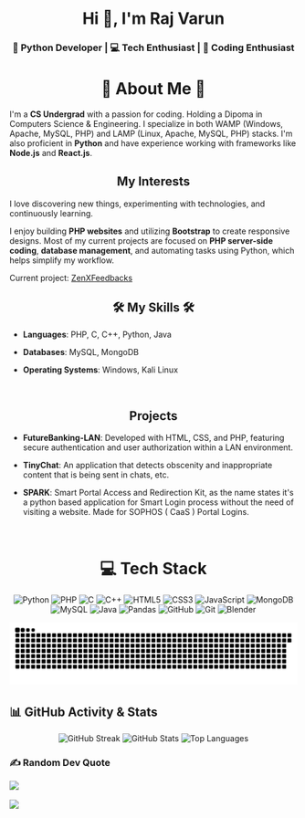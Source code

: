 <h1 align="center">Hi 👋, I'm Raj Varun</h1>
<h3 align="center">🚀 Python Developer | 💻 Tech Enthusiast | 🌟 Coding Enthusiast</h3>

<h1 align="center">💫 About Me 💫</h1>

I'm a **CS Undergrad** with a passion for coding. Holding a Dipoma in Computers Science & Engineering. I specialize in both WAMP (Windows, Apache, MySQL, PHP) and LAMP (Linux, Apache, MySQL, PHP) stacks. I'm also proficient in **Python** and have experience working with frameworks like **Node.js** and **React.js**.

<h2 align="center">My Interests</h1>

I love discovering new things, experimenting with technologies, and continuously learning.

I enjoy building **PHP websites** and utilizing **Bootstrap** to create responsive designs. Most of my current projects are focused on **PHP server-side coding**, **database management**, and automating tasks using Python, which helps simplify my workflow.

Current project: [ZenXFeedbacks](http://zenxfeedbacks.synergize.co/)
<h2 align="center">🛠️ My Skills 🛠️</h1>

- **Languages**: PHP, C, C++, Python, Java

- **Databases**: MySQL, MongoDB

- **Operating Systems**: Windows, Kali Linux

<p>&nbsp;</p>

<h2 align="center">Projects</h1>

- **FutureBanking-LAN**: Developed with HTML, CSS, and PHP, featuring secure authentication and user authorization within a LAN environment.

- **TinyChat**: An application that detects obscenity and inappropriate content that is being sent in chats, etc.

- **SPARK**: Smart Portal Access and Redirection Kit, as the name states it's a python based application for Smart Login process without the need of visiting a website. Made for SOPHOS ( CaaS ) Portal Logins. 
<p>&nbsp;</p>

<h1 align="center">💻 Tech Stack</h2>


<p align="center">
  <img src="https://img.shields.io/badge/python-3670A0?style=for-the-badge&logo=python&logoColor=ffdd54" alt="Python" />
  <img src="https://img.shields.io/badge/PHP-%231748C0?style=for-the-badge&logo=php&logoColor=white" alt="PHP" />
  <img src="https://img.shields.io/badge/c-%2300599C.svg?style=for-the-badge&logo=c&logoColor=white" alt="C" />
  <img src="https://img.shields.io/badge/c++-%2300599C.svg?style=for-the-badge&logo=c%2B%2B&logoColor=white" alt="C++" />
  <img src="https://img.shields.io/badge/html5-%23E34F26.svg?style=for-the-badge&logo=html5&logoColor=white" alt="HTML5" />
  <img src="https://img.shields.io/badge/css3-%231572B6.svg?style=for-the-badge&logo=css3&logoColor=white" alt="CSS3" />
  <img src="https://img.shields.io/badge/javascript-%23323330.svg?style=for-the-badge&logo=javascript&logoColor=%23F7DF1E" alt="JavaScript" />
  <img src="https://img.shields.io/badge/MongoDB-%234ea94b.svg?style=for-the-badge&logo=mongodb&logoColor=white" alt="MongoDB" />
  <img src="https://img.shields.io/badge/mysql-4479A1.svg?style=for-the-badge&logo=mysql&logoColor=white" alt="MySQL" />
  <img src="https://img.shields.io/badge/java-%23ED8B00.svg?style=for-the-badge&logo=openjdk&logoColor=white" alt="Java" />
  <img src="https://img.shields.io/badge/pandas-%23150458.svg?style=for-the-badge&logo=pandas&logoColor=white" alt="Pandas" />
  <img src="https://img.shields.io/badge/github-%23121011.svg?style=for-the-badge&logo=github&logoColor=white" alt="GitHub" />
  <img src="https://img.shields.io/badge/git-%23F05033.svg?style=for-the-badge&logo=git&logoColor=white" alt="Git" />
  <img src="https://img.shields.io/badge/blender-%23F5792A.svg?style=for-the-badge&logo=blender&logoColor=white" alt="Blender" />
</p>

![Snake animation](https://raw.githubusercontent.com/RajVarunCTRL/RajVarunCTRL/output/github-contribution-grid-snake-dark.svg#gh-dark-mode-only)


## 📊 GitHub Activity & Stats

<div align="center">

<!-- GitHub Streak -->
<img src="https://streak-stats.demolab.com/?user=RajVarunCTRL&theme=tokyonight&hide_border=true&card_width=500" width="500" alt="GitHub Streak" />

<!-- GitHub Stats -->
<img src="https://github-readme-stats.vercel.app/api?username=RajVarunCTRL&theme=tokyonight&hide_border=true&show_icons=true&count_private=true&card_width=500" width="500" alt="GitHub Stats" />

<!-- Top Languages -->
<img src="https://github-readme-stats.vercel.app/api/top-langs/?username=RajVarunCTRL&theme=tokyonight&hide_border=true&layout=compact&langs_count=10&card_width=500" width="500" alt="Top Languages" />

</div>




### ✍️ Random Dev Quote
![](https://quotes-github-readme.vercel.app/api?type=horizontal&theme=radical)


[![](https://visitcount.itsvg.in/api?id=RajVarunCTRL&icon=8&color=8)](https://visitcount.itsvg.in)

<!-- Proudly created with GPRM ( https://gprm.itsvg.in ) -->
